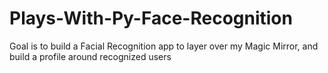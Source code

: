 # Plays-With-Py-Face-Recognition
Goal is to build a Facial Recognition app to layer over my Magic Mirror, and build a profile around recognized users 
